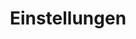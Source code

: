 ---
title: "Einstellungen"
menu: "main"
weight: 4
menuIcon: "settings"
draft: true
outputs:
- html
---